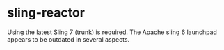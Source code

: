sling-reactor
=============

Using the latest Sling 7 (trunk) is required. The Apache sling 6 launchpad appears to be outdated in several aspects.
